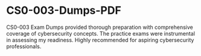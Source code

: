 # CS0-003-Dumps-PDF
CS0-003 Exam Dumps provided thorough preparation with comprehensive coverage of cybersecurity concepts. The practice exams were instrumental in assessing my readiness. Highly recommended for aspiring cybersecurity professionals.
